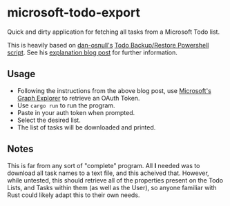 # microsoft-todo-export
Quick and dirty application for fetching all tasks from a Microsoft Todo list.

This is heavily based on [dan-osnull's](https://github.com/dan-osull) [Todo Backup/Restore Powershell script](https://github.com/dan-osull/PowerShell-Backup-Restore-Microsoft-Todo). 
See his [explanation blog post](https://blog.osull.com/2020/09/14/backup-migrate-microsoft-to-do-tasks-with-powershell-and-microsoft-graph/) for further information. 

## Usage

 * Following the instructions from the above blog post, use [Microsoft's Graph Explorer](https://developer.microsoft.com/en-us/graph/graph-explorer) to retrieve an OAuth Token. 
 * Use `cargo run` to run the program.
 * Paste in your auth token when prompted. 
 * Select the desired list. 
 * The list of tasks will be downloaded and printed. 
 
## Notes

This is far from any sort of "complete" program. All **I** needed was to download all task names to a text file, and this acheived that. 
However, while untested, this should retrieve all of the properties present on the Todo Lists, and Tasks within them (as well as the User),
so anyone familiar with Rust could likely adapt this to their own needs. 
